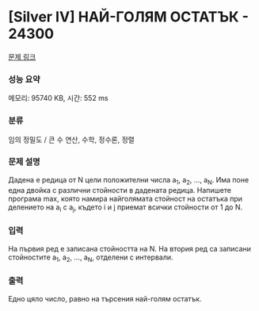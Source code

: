 # [Silver IV] НАЙ-ГОЛЯМ ОСТАТЪК - 24300 

[문제 링크](https://www.acmicpc.net/problem/24300) 

### 성능 요약

메모리: 95740 KB, 시간: 552 ms

### 분류

임의 정밀도 / 큰 수 연산, 수학, 정수론, 정렬

### 문제 설명

<p>Дадена е редица от N цели положителни числа а<sub>1</sub>, а<sub>2</sub>, ..., а<sub>N</sub>. Има поне една двойка с различни стойности в дадената редица. Напишете програма max, която намира найголямата стойност на остатъка при делението на a<sub>i</sub> с a<sub>j</sub>, където i и j приемат всички стойности от 1 до N.</p>

### 입력 

 <p>На първия ред е записана стойността на N. На втория ред са записани стойностите а<sub>1</sub>, а<sub>2</sub>, ..., а<sub>N</sub>, отделени с интервали.</p>

### 출력 

 <p>Едно цяло число, равно на търсения най-голям остатък.</p>

